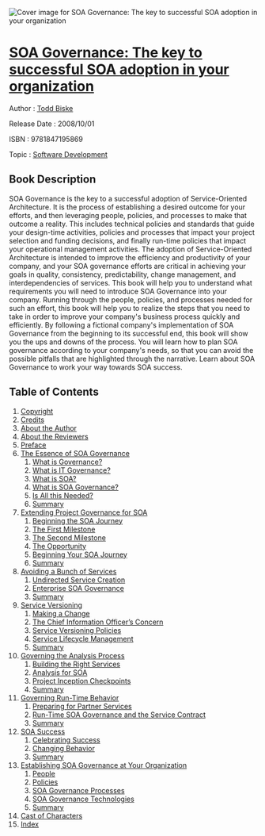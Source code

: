 ![Cover image for SOA Governance: The key to successful SOA adoption in your organization](https://imgdetail.ebookreading.net/cover/cover/software_development/EB9781847195869.jpg)

[SOA Governance: The key to successful SOA adoption in your organization](https://ebookreading.net/view/book/SOA+Governance%3A+The+key+to+successful+SOA+adoption+in+your+organization-EB9781847195869_1.html "SOA Governance: The key to successful SOA adoption in your organization")
====================================================================================================================

Author : [Todd Biske](https://ebookreading.net/search/author/Todd+Biske)

Release Date : 2008/10/01

ISBN : 9781847195869

Topic : [Software Development](https://ebookreading.net/search/category/software-development)

Book Description
-----------------

SOA Governance is the key to a successful adoption of Service-Oriented Architecture. It is the process of establishing a desired outcome for your efforts, and then leveraging people, policies, and processes to make that outcome a reality. This includes technical policies and standards that guide your design-time activities, policies and processes that impact your project selection and funding decisions, and finally run-time policies that impact your operational management activities. The adoption of Service-Oriented Architecture is intended to improve the efficiency and productivity of your company, and your SOA governance efforts are critical in achieving your goals in quality, consistency, predictability, change management, and interdependencies of services.
This book will help you to understand what requirements you will need to introduce SOA Governance into your company. Running through the people, policies, and processes needed for such an effort, this book will help you to realize the steps that you need to take in order to improve your company's business process quickly and efficiently.
By following a fictional company's implementation of SOA Governance from the beginning to its successful end, this book will show you the ups and downs of the process. You will learn how to plan SOA governance according to your company's needs, so that you can avoid the possible pitfalls that are highlighted through the narrative. Learn about SOA Governance to work your way towards SOA success.
              
Table of Contents
-----------------

1. [Copyright](https://ebookreading.net/view/book/SOA+Governance%3A+The+key+to+successful+SOA+adoption+in+your+organization-EB9781847195869_1.html)
1. [Credits](https://ebookreading.net/view/book/SOA+Governance%3A+The+key+to+successful+SOA+adoption+in+your+organization-EB9781847195869_2.html)
1. [About the Author](https://ebookreading.net/view/book/SOA+Governance%3A+The+key+to+successful+SOA+adoption+in+your+organization-EB9781847195869_3.html)
1. [About the Reviewers](https://ebookreading.net/view/book/SOA+Governance%3A+The+key+to+successful+SOA+adoption+in+your+organization-EB9781847195869_4.html)
1. [Preface](https://ebookreading.net/view/book/SOA+Governance%3A+The+key+to+successful+SOA+adoption+in+your+organization-EB9781847195869_5.html)
1. [The Essence of SOA Governance](https://ebookreading.net/view/book/SOA+Governance%3A+The+key+to+successful+SOA+adoption+in+your+organization-EB9781847195869_6.html)
    1. [What is Governance?](https://ebookreading.net/view/book/SOA+Governance%3A+The+key+to+successful+SOA+adoption+in+your+organization-EB9781847195869_7.html)
    1. [What is IT Governance?](https://ebookreading.net/view/book/SOA+Governance%3A+The+key+to+successful+SOA+adoption+in+your+organization-EB9781847195869_8.html)
    1. [What is SOA?](https://ebookreading.net/view/book/SOA+Governance%3A+The+key+to+successful+SOA+adoption+in+your+organization-EB9781847195869_9.html)
    1. [What is SOA Governance?](https://ebookreading.net/view/book/SOA+Governance%3A+The+key+to+successful+SOA+adoption+in+your+organization-EB9781847195869_10.html)
    1. [Is All this Needed?](https://ebookreading.net/view/book/SOA+Governance%3A+The+key+to+successful+SOA+adoption+in+your+organization-EB9781847195869_11.html)
    1. [Summary](https://ebookreading.net/view/book/SOA+Governance%3A+The+key+to+successful+SOA+adoption+in+your+organization-EB9781847195869_12.html)
1. [Extending Project Governance for SOA](https://ebookreading.net/view/book/SOA+Governance%3A+The+key+to+successful+SOA+adoption+in+your+organization-EB9781847195869_13.html)
    1. [Beginning the SOA Journey](https://ebookreading.net/view/book/SOA+Governance%3A+The+key+to+successful+SOA+adoption+in+your+organization-EB9781847195869_14.html)
    1. [The First Milestone](https://ebookreading.net/view/book/SOA+Governance%3A+The+key+to+successful+SOA+adoption+in+your+organization-EB9781847195869_15.html)
    1. [The Second Milestone](https://ebookreading.net/view/book/SOA+Governance%3A+The+key+to+successful+SOA+adoption+in+your+organization-EB9781847195869_16.html)
    1. [The Opportunity](https://ebookreading.net/view/book/SOA+Governance%3A+The+key+to+successful+SOA+adoption+in+your+organization-EB9781847195869_17.html)
    1. [Beginning Your SOA Journey](https://ebookreading.net/view/book/SOA+Governance%3A+The+key+to+successful+SOA+adoption+in+your+organization-EB9781847195869_18.html)
    1. [Summary](https://ebookreading.net/view/book/SOA+Governance%3A+The+key+to+successful+SOA+adoption+in+your+organization-EB9781847195869_19.html)
1. [Avoiding a Bunch of Services](https://ebookreading.net/view/book/SOA+Governance%3A+The+key+to+successful+SOA+adoption+in+your+organization-EB9781847195869_20.html)
    1. [Undirected Service Creation](https://ebookreading.net/view/book/SOA+Governance%3A+The+key+to+successful+SOA+adoption+in+your+organization-EB9781847195869_21.html)
    1. [Enterprise SOA Governance](https://ebookreading.net/view/book/SOA+Governance%3A+The+key+to+successful+SOA+adoption+in+your+organization-EB9781847195869_22.html)
    1. [Summary](https://ebookreading.net/view/book/SOA+Governance%3A+The+key+to+successful+SOA+adoption+in+your+organization-EB9781847195869_23.html)
1. [Service Versioning](https://ebookreading.net/view/book/SOA+Governance%3A+The+key+to+successful+SOA+adoption+in+your+organization-EB9781847195869_24.html)
    1. [Making a Change](https://ebookreading.net/view/book/SOA+Governance%3A+The+key+to+successful+SOA+adoption+in+your+organization-EB9781847195869_25.html)
    1. [The Chief Information Officer’s Concern](https://ebookreading.net/view/book/SOA+Governance%3A+The+key+to+successful+SOA+adoption+in+your+organization-EB9781847195869_26.html)
    1. [Service Versioning Policies](https://ebookreading.net/view/book/SOA+Governance%3A+The+key+to+successful+SOA+adoption+in+your+organization-EB9781847195869_27.html)
    1. [Service Lifecycle Management](https://ebookreading.net/view/book/SOA+Governance%3A+The+key+to+successful+SOA+adoption+in+your+organization-EB9781847195869_28.html)
    1. [Summary](https://ebookreading.net/view/book/SOA+Governance%3A+The+key+to+successful+SOA+adoption+in+your+organization-EB9781847195869_29.html)
1. [Governing the Analysis Process](https://ebookreading.net/view/book/SOA+Governance%3A+The+key+to+successful+SOA+adoption+in+your+organization-EB9781847195869_30.html)
    1. [Building the Right Services](https://ebookreading.net/view/book/SOA+Governance%3A+The+key+to+successful+SOA+adoption+in+your+organization-EB9781847195869_31.html)
    1. [Analysis for SOA](https://ebookreading.net/view/book/SOA+Governance%3A+The+key+to+successful+SOA+adoption+in+your+organization-EB9781847195869_32.html)
    1. [Project Inception Checkpoints](https://ebookreading.net/view/book/SOA+Governance%3A+The+key+to+successful+SOA+adoption+in+your+organization-EB9781847195869_33.html)
    1. [Summary](https://ebookreading.net/view/book/SOA+Governance%3A+The+key+to+successful+SOA+adoption+in+your+organization-EB9781847195869_34.html)
1. [Governing Run-Time Behavior](https://ebookreading.net/view/book/SOA+Governance%3A+The+key+to+successful+SOA+adoption+in+your+organization-EB9781847195869_35.html)
    1. [Preparing for Partner Services](https://ebookreading.net/view/book/SOA+Governance%3A+The+key+to+successful+SOA+adoption+in+your+organization-EB9781847195869_36.html)
    1. [Run-Time SOA Governance and the Service Contract](https://ebookreading.net/view/book/SOA+Governance%3A+The+key+to+successful+SOA+adoption+in+your+organization-EB9781847195869_37.html)
    1. [Summary](https://ebookreading.net/view/book/SOA+Governance%3A+The+key+to+successful+SOA+adoption+in+your+organization-EB9781847195869_38.html)
1. [SOA Success](https://ebookreading.net/view/book/SOA+Governance%3A+The+key+to+successful+SOA+adoption+in+your+organization-EB9781847195869_39.html)
    1. [Celebrating Success](https://ebookreading.net/view/book/SOA+Governance%3A+The+key+to+successful+SOA+adoption+in+your+organization-EB9781847195869_40.html)
    1. [Changing Behavior](https://ebookreading.net/view/book/SOA+Governance%3A+The+key+to+successful+SOA+adoption+in+your+organization-EB9781847195869_41.html)
    1. [Summary](https://ebookreading.net/view/book/SOA+Governance%3A+The+key+to+successful+SOA+adoption+in+your+organization-EB9781847195869_42.html)
1. [Establishing SOA Governance at Your Organization](https://ebookreading.net/view/book/SOA+Governance%3A+The+key+to+successful+SOA+adoption+in+your+organization-EB9781847195869_43.html)
    1. [People](https://ebookreading.net/view/book/SOA+Governance%3A+The+key+to+successful+SOA+adoption+in+your+organization-EB9781847195869_44.html)
    1. [Policies](https://ebookreading.net/view/book/SOA+Governance%3A+The+key+to+successful+SOA+adoption+in+your+organization-EB9781847195869_45.html)
    1. [SOA Governance Processes](https://ebookreading.net/view/book/SOA+Governance%3A+The+key+to+successful+SOA+adoption+in+your+organization-EB9781847195869_46.html)
    1. [SOA Governance Technologies](https://ebookreading.net/view/book/SOA+Governance%3A+The+key+to+successful+SOA+adoption+in+your+organization-EB9781847195869_47.html)
    1. [Summary](https://ebookreading.net/view/book/SOA+Governance%3A+The+key+to+successful+SOA+adoption+in+your+organization-EB9781847195869_48.html)
1. [Cast of Characters](https://ebookreading.net/view/book/SOA+Governance%3A+The+key+to+successful+SOA+adoption+in+your+organization-EB9781847195869_49.html)
1. [Index](https://ebookreading.net/view/book/SOA+Governance%3A+The+key+to+successful+SOA+adoption+in+your+organization-EB9781847195869_50.html)
